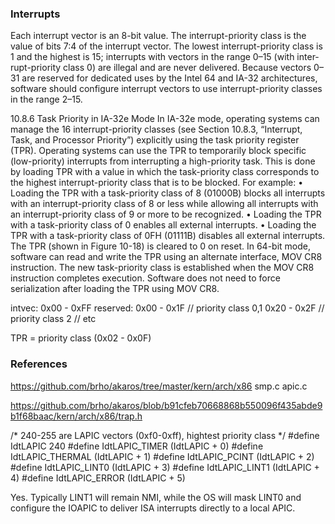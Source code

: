 ### Interrupts

Each interrupt vector is an 8-bit value. The interrupt-priority class is the value of bits 7:4 of the interrupt vector. The lowest interrupt-priority class is 1 and the highest is 15; interrupts with vectors in the range 0–15 (with inter- rupt-priority class 0) are illegal and are never delivered. Because vectors 0–31 are reserved for dedicated uses by the Intel 64 and IA-32 architectures, software should configure interrupt vectors to use interrupt-priority classes in the range 2–15.

10.8.6 Task Priority in IA-32e Mode
In IA-32e mode, operating systems can manage the 16 interrupt-priority classes (see Section 10.8.3, “Interrupt, Task, and Processor Priority”) explicitly using the task priority register (TPR). Operating systems can use the TPR to temporarily block specific (low-priority) interrupts from interrupting a high-priority task. This is done by loading TPR with a value in which the task-priority class corresponds to the highest interrupt-priority class that is to be blocked. For example:
• Loading the TPR with a task-priority class of 8 (01000B) blocks all interrupts with an interrupt-priority class of 8 or less while allowing all interrupts with an interrupt-priority class of 9 or more to be recognized.
• Loading the TPR with a task-priority class of 0 enables all external interrupts.
• Loading the TPR with a task-priority class of 0FH (01111B) disables all external interrupts.
The TPR (shown in Figure 10-18) is cleared to 0 on reset. In 64-bit mode, software can read and write the TPR using an alternate interface, MOV CR8 instruction. The new task-priority class is established when the MOV CR8 instruction completes execution. Software does not need to force serialization after loading the TPR using MOV CR8.

intvec:     0x00 - 0xFF
reserved:   0x00 - 0x1F // priority class 0,1
            0x20 - 0x2F // priority class 2
                        // etc

TPR = priority class (0x02 - 0x0F)

### References

https://github.com/brho/akaros/tree/master/kern/arch/x86
smp.c
apic.c

https://github.com/brho/akaros/blob/b91cfeb70668868b550096f435abde9b1f68baac/kern/arch/x86/trap.h

/* 240-255 are LAPIC vectors (0xf0-0xff), hightest priority class */
#define IdtLAPIC				240
#define IdtLAPIC_TIMER			(IdtLAPIC + 0)
#define IdtLAPIC_THERMAL		(IdtLAPIC + 1)
#define IdtLAPIC_PCINT			(IdtLAPIC + 2)
#define IdtLAPIC_LINT0			(IdtLAPIC + 3)
#define IdtLAPIC_LINT1			(IdtLAPIC + 4)
#define IdtLAPIC_ERROR			(IdtLAPIC + 5)

Yes. Typically LINT1 will remain NMI, while the OS will mask LINT0 and
configure the IOAPIC to deliver ISA interrupts directly to a local APIC.
